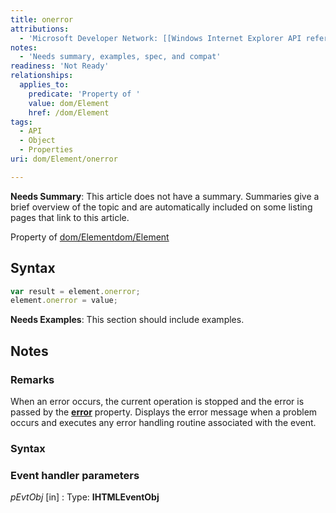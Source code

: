 ```yaml
---
title: onerror
attributions:
  - 'Microsoft Developer Network: [[Windows Internet Explorer API reference](http://msdn.microsoft.com/en-us/library/ie/hh828809%28v=vs.85%29.aspx) Article]'
notes:
  - 'Needs summary, examples, spec, and compat'
readiness: 'Not Ready'
relationships:
  applies_to:
    predicate: 'Property of '
    value: dom/Element
    href: /dom/Element
tags:
  - API
  - Object
  - Properties
uri: dom/Element/onerror

---
```

**Needs Summary**: This article does not have a summary. Summaries give a brief overview of the topic and are automatically included on some listing pages that link to this article.

Property of [dom/Element](/dom/Element)[dom/Element](/dom/Element)

## Syntax

``` js
var result = element.onerror;
element.onerror = value;
```

**Needs Examples**: This section should include examples.

## Notes

### Remarks

When an error occurs, the current operation is stopped and the error is passed by the [**error**](/dom/Element/error) property. Displays the error message when a problem occurs and executes any error handling routine associated with the event.

### Syntax

### Event handler parameters

*pEvtObj* [in]
:   Type: ****IHTMLEventObj****

